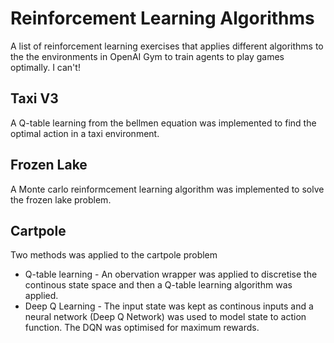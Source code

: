 # Reinforcement Learning Algorithms
A list of reinforcement learning exercises that applies different algorithms to the the environments in OpenAI Gym to train agents to play games optimally. I can't! 

## Taxi V3
A Q-table learning from the bellmen equation was implemented to find the optimal action in a taxi environment. 

## Frozen Lake
A Monte carlo reinformcement learning algorithm was implemented to solve the frozen lake problem. 

## Cartpole
Two methods was applied to the cartpole problem
* Q-table learning - An obervation wrapper was applied to discretise the continous state space and then a Q-table learning algorithm was applied. 
* Deep Q Learning - The input state was kept as continous inputs and a neural network (Deep Q Network) was used to model state to action function. The DQN was optimised for maximum rewards. 
